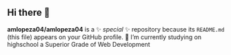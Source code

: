 ## Hi there 👋

**amlopeza04/amlopeza04** is a ✨ _special_ ✨ repository because its `README.md` (this file) appears on your GitHub profile.
🔭 I’m currently studying on highschool a Superior Grade of Web Development

